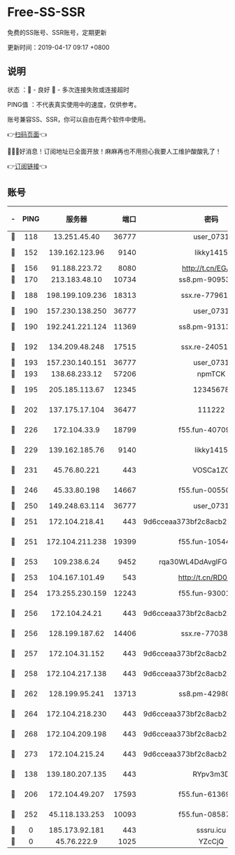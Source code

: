 # Free-SS-SSR

免费的SS账号、SSR账号，定期更新

更新时间：2019-04-17 09:17 +0800

## 说明

状态     ：🙂 - 良好 🙁 - 多次连接失败或连接超时

PING值   ：不代表真实使用中的速度，仅供参考。

账号兼容SS、SSR，你可以自由在两个软件中使用。

👉[扫码页面](https://liesauer.github.io/Free-SS-SSR/)👈

🎉🎉🎉好消息！订阅地址已全面开放！麻麻再也不用担心我要人工维护酸酸乳了！

👉[订阅链接](https://www.liesauer.net/yogurt/subscribe?ACCESS_TOKEN=DAYxR3mMaZAsaqUb)👈

## 账号

|-|PING|服务器|端口|密码|加密方式|区域|
|:----:|:----:|:-----:|-----:|:----:|:----:|:----:|
|🙂|118|13.251.45.40|36777|user_0731|chacha20|SG|
|🙂|152|139.162.123.96|9140|likky1415|aes-256-cfb|JP|
|🙂|156|91.188.223.72|8080|http://t.cn/EGJIyrl|rc4-md5|RU|
|🙂|170|213.183.48.10|10734|ss8.pm-90953901|rc4-md5|RU|
|🙂|188|198.199.109.236|18313|ssx.re-77961623|aes-256-cfb|US|
|🙂|190|157.230.138.250|36777|user_0731|chacha20|US|
|🙂|190|192.241.221.124|11369|ss8.pm-91313245|aes-256-cfb|US|
|🙂|192|134.209.48.248|17515|ssx.re-24051908|aes-256-cfb|US|
|🙂|193|157.230.140.151|36777|user_0731|chacha20|US|
|🙂|193|138.68.233.12|57206|npmTCK|rc4-md5|US|
|🙂|195|205.185.113.67|12345|12345678|aes-256-cfb|US|
|🙂|202|137.175.17.104|36477|111222|aes-256-cfb|US|
|🙂|226|172.104.33.9|18799|f55.fun-40709683|aes-256-cfb|SG|
|🙂|229|139.162.185.76|9140|likky1415|aes-256-cfb|DE|
|🙂|231|45.76.80.221|443|VOSCa1ZG|aes-256-cfb|DE|
|🙂|246|45.33.80.198|14667|f55.fun-00550024|aes-256-cfb|US|
|🙂|250|149.248.63.114|36777|user_0731|chacha20|CA|
|🙂|251|172.104.218.41|443|9d6cceaa373bf2c8acb22e60b6a58be6|aes-256-cfb|US|
|🙂|251|172.104.211.238|19399|f55.fun-10544311|aes-256-cfb|US|
|🙂|253|109.238.6.24|9452|rqa30WL4DdAvgIFG6Fs3znzTa|aes-256-cfb|FR|
|🙂|253|104.167.101.49|543|http://t.cn/RD0D7sx|rc4-md5|CA|
|🙂|254|173.255.230.159|12243|f55.fun-93001883|aes-256-cfb|US|
|🙂|256|172.104.24.21|443|9d6cceaa373bf2c8acb22e60b6a58be6|aes-256-cfb|US|
|🙂|256|128.199.187.62|14406|ssx.re-77038545|aes-256-cfb|SG|
|🙂|257|172.104.31.152|443|9d6cceaa373bf2c8acb22e60b6a58be6|aes-256-cfb|US|
|🙂|258|172.104.217.138|443|9d6cceaa373bf2c8acb22e60b6a58be6|aes-256-cfb|US|
|🙂|262|128.199.95.241|13713|ss8.pm-42980063|aes-256-cfb|SG|
|🙂|264|172.104.218.230|443|9d6cceaa373bf2c8acb22e60b6a58be6|aes-256-cfb|US|
|🙂|268|172.104.209.198|443|9d6cceaa373bf2c8acb22e60b6a58be6|aes-256-cfb|US|
|🙂|273|172.104.215.24|443|9d6cceaa373bf2c8acb22e60b6a58be6|aes-256-cfb|US|
|🙂|138|139.180.207.135|443|RYpv3m3D|aes-256-cfb|JP|
|🙂|206|172.104.49.207|17593|f55.fun-61369927|aes-256-cfb|SG|
|🙂|252|45.118.133.253|10093|f55.fun-08587315|aes-256-cfb|SG|
|🙁|0|185.173.92.181|443|sssru.icu|rc4-md5|RU|
|🙁|0|45.76.222.9|1025|YZcCjQ|rc4-md5|JP|
